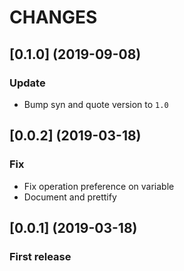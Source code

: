 # CHANGES

## [0.1.0] (2019-09-08)

### Update

- Bump syn and quote version to `1.0`

## [0.0.2] (2019-03-18)

### Fix

- Fix operation preference on variable 
- Document and prettify

## [0.0.1] (2019-03-18)

### First release

